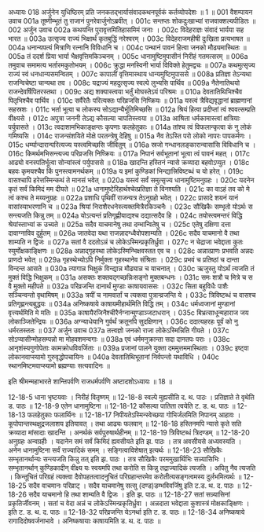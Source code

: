 अध्यायः 018
अर्जुनेन युधिष्ठिरम् प्रति जनकतद्भार्यासंवादकथनपूर्वकं कर्तव्योपदेशः ॥ 1 ॥
001	वैशम्पायन उवाच 
001a	तूष्णीम्भूतं तु राजानं पुनरेवार्जुनोऽब्रवीत् ।
001c	सन्तप्तः शोकदुःखाभ्यां राजवाक्शल्यपीडितः ॥
002	अर्जुन उवाच 
002a	कथयन्ति पुरावृत्तमितिहासमिमं जनाः ।
002c	विदेहराज्ञः संवादं भार्यया सह भारत ॥
003a	उत्सृज्य राज्यं भिक्षार्थं कृतबुद्धिं नरेश्वरम् ।
003c	विदेहराजमहीषी दुःखिता प्रत्यभाषत ॥
004a	धनान्यपत्यं मित्राणि रत्नानि विविधानि च ।
004c	पन्थानं पावनं हित्वा जनको मौढ्यमास्थितः ॥
005a	तं ददर्श प्रिया भार्या भैक्षवृत्तिमकिञ्चनम् ।
005c	धानामुष्टिमुपासीनं निरीहं गतमत्सरम् ॥
006a	तमुवाच समामत्य भर्तारमकुतोभयम् ।
006c	क्रुद्धा मनस्विनी भार्या विविक्ते हेतुमद्वचः ॥
007a	कथमुत्सृज्य राज्यं स्वं धनधान्यसमन्वितम् ।
007c	कापालीं वृत्तिमास्थाय धान्यमुष्टिमुपाससे ॥
008a	प्रतिज्ञा तेऽन्यथा राजन्विचेष्टा चान्यथा तव ।
008c	यद्राज्यं महदुत्सृज्य स्वल्पे लुभ्यसि पार्थिव ॥
009a	नैतेनातिथयो राजन्देवर्षिपितरस्तथा ।
009c	अद्य शक्यास्त्वया भर्तुं मोघस्तेऽयं परिश्रमः ॥
010a	देवतातिथिभिश्चैव पितृभिश्चैव पार्थिव ।
010c	सर्वैरेतैः परित्यक्तः परिव्रजसि निष्क्रियः ॥
011a	यस्त्वं त्रैविद्यवृद्धानां ब्राह्मणानां सहस्रशः ।
011c	भर्ता भूत्वा च लोकस्य सोऽद्यान्यैर्भूतिमिच्छसि ॥
012a	श्रियं हित्वा प्रदीप्तां त्वं श्ववत्सम्प्रति वीक्ष्यसे ।
012c	अपुत्रा जननी तेऽद्य कौसल्या चापतिस्त्वया ॥
013a	आश्रिता धर्मकामास्त्वां क्षत्रियाः पर्युपासते ।
013c	त्वदाशामभिकाङ्क्षन्तः कृपणाः फलहेतुकाः ॥
014a	तांश्च त्वं विफलान्कृत्वा कं नु लोकं गमिष्यसि ।
014c	राजन्संशयिते मोक्षे परतन्त्रेषु देहिषु ॥
015a	नैव तेऽस्ति परो लोको नापरः पापकर्मणः ।
015c	धर्म्यान्दारान्परित्यज्य यस्त्वमिच्छसि जीवितुम् ॥
016a	स्रजो गन्धानलङ्कारान्वासांसि विविधानि च ।
016c	किमर्थमभिसन्त्यज्य परिव्रजसि निष्क्रियः ॥
017a	निपानं सर्वभूतानां भूत्वा त्वं पावनं महत् ।
017c	आढ्यो वनस्पतिर्भूत्वा सोन्यांस्त्वं पर्युपाससे ॥
018a	खादन्ति हस्तिनं न्यासे क्रव्यादा बहवोऽप्युत ।
018c	बहवः कृमयश्चैव किं पुनस्त्वामनर्थकम् ॥
019a	य इमां कुण्डिकां भिन्द्यात्त्रिविष्टब्धं च यो हरेत् ।
019c	वासश्चापि हरेत्तस्मिन्कथं ते मानसं भवेत् ॥
020a	यस्त्वं सर्वं समुत्सृज्य धानामुष्टिमनुग्रहः ।
020c	यदनेन कृतं सर्वं किमिदं मम दीयते ॥
021a	धानामुष्टेरिहार्थश्चेत्प्रतिज्ञा ते विनश्यति ।
021c	का वाऽहं तव को मे त्वं कश्च ते मय्यनुग्रहः ॥
022a	प्रशाधि पृथिवीं राजन्यत्र तेऽनुग्रहो भवेत् ।
022c	प्रासादे शयनं यानं वासांस्याभरणानि च ॥
023a	श्रियां निराशैरधनेस्त्यक्तमित्रैरकिञ्चनैः ।
023c	सौखिकैः सम्भृतो योऽर्थः स सन्त्यजति किन्नु तम् ॥
024a	योऽत्यन्तं प्रतिगृह्णीयाद्यश्च दद्यात्सदैव हि ।
024c	तयोस्त्वमन्तरं विद्धि श्रेयांस्ताभ्यां क उच्यते ॥
025a	सदैव याचमानेषु तथा दम्भान्वितेषु च ।
025c	एतेषु दक्षिणा दत्ता दावाग्नाविव दुर्हुतम् ॥
026a	जातवेदा यथा राजन्नादग्ध्वैवोपशाम्यति ।
026c	सदैव याचमानो वै तथा शाम्यति न द्विजः ॥
027a	सतां वै ददतोऽन्नं च लोकेऽस्मिन्प्रकृतिर्ध्रुवा ।
027c	न चेद्राजा भवेद्दाता कुतः स्युर्मोक्षकाङ्क्षिणः ॥
028a	अन्नाद्गृहस्था लोकेऽस्मिन्भिक्षवस्तत एव च ।
028c	अन्नात्प्राणः प्रभवति अन्नदः प्राणदो भवेत् ॥
029a	गृहस्थेभ्योऽपि निर्मुक्ता गृहस्थानेव संश्रिताः ।
029c	प्रभवं च प्रतिष्ठां च दान्ता विन्दन्त आसते ॥
030a	त्यागान्न भिक्षुकं विन्द्यान्न मौढ्यान्न च याचनात् ।
030c	ऋजुस्तु योऽर्थं त्यजति तं मुक्तं विद्धि भिक्षुकम् ॥
031a	असक्तः शक्तवद्गच्छन्निःसङ्गो मुक्तबन्धनः ।
031c	समः शत्रौ च मित्रे च स वै मुक्तो महीपते ॥
032a	परिव्रजन्ति दानार्थं मुण्डाः काषायवाससः ।
032c	सिता बहुविधैः पाशैः सञ्चिन्वन्तो वृथामिषम् ॥
033a	त्रयीं च नामवार्तां च त्यक्त्वा पुत्रान्व्रजन्ति ये ।
033c	त्रिविष्टब्धं च वासश्च प्रतिगृह्णन्त्यबुद्धयः ॥
034a	अनिष्कषाये काषायमीहार्थमिति विद्धि तम् ।
034c	धर्मध्वजानां मुण्डानां वृत्त्यर्थमिति मे मतिः ॥
035a	काषायैरजिनैश्चीरैर्नग्नान्मुण्डाञ्जटाधरान् ।
035c	बिभ्रत्साधून्महाराज जय लोकाञ्जितेन्द्रियः ॥
036a	अग्न्याधेयानि गुर्वर्थं क्रतूनपि सुदक्षिणान् ।
036c	ददात्यहरहः पूर्वं को नु धर्मरतस्ततः ॥
037	अर्जुन उवाच 
037a	तत्त्वज्ञो जनको राजा लोकेऽस्मिन्निति गीयते ।
037c	सोऽप्यासीन्मोहसम्पन्नो मा मोहवशमन्वगाः ॥
038a	एवं धर्ममनुक्रान्ता सदा दानतपः पराः ।
038c	आनृशंस्यगुणोपेताः कामक्रोधविवर्जिताः ॥
039a	प्रजानां पालने युक्ता दममुत्तममास्थिताः ।
039c	इष्ट्वा लोकानवाप्स्यामो गुरुवृद्धोपचायिनः ॥
040a	देवतातिथिभूतानां निर्वपन्तो यथाविधि ।
040c	स्थानमिष्टमवाप्स्यामो ब्रह्मण्याः सत्यवादिनः ॥ 

इति श्रीमन्महाभारते शान्तिपर्वणि राजधर्मपर्वणि अष्टादशोऽध्यायः ॥ 18 ॥

12-18-5 धाना भृष्टयवाः । निरीहं वितृष्णम् ॥ 12-18-8 स्वल्पे मुह्यसीति द. थ. पाठः । प्रतिज्ञाते ते वृथेति ड. पाठः ॥ 12-18-9 एतेन धानामुष्टिना ॥ 12-18-12 कौसल्या पातिता त्वयेति ट. ड. थ. पाठः ॥ 12-18-13 फलहेतुकाः फलार्थिनः ॥ 12-18-17 निपीयतेऽस्मिन्स्वेच्छया गोभिर्जलमिति निपानम् आहावः । कूपोपान्तस्थक्षुद्रजलाशय इतियावत् । तथा आढ्यः फलवान् ॥ 12-18-18 हस्तिनमपि न्यासे कृते सति क्रव्यादा मांसादाः खादन्ति । अनर्थकं सर्वपुरुषार्थहीनम् ॥ 12-18-19 त्रिविष्टब्धं त्रिदण्डम् ॥ 12-18-20 अनुग्रहः अन्वग्रहीः । यदानेन समं सर्वं किमिदं ह्यवसीयते इति झ. पाठः । तत्र अवसीयसे अध्यवस्यति । अनेन धानामुष्टिना सर्वं राज्यादिकं समम् । सङ्गित्वाविशेषात् इत्यर्थः ॥ 12-18-23 सौखिकैः सम्भृतानर्थान्यः सन्त्यजति किन्नु तत् इति झ. पाठः । तत्र सौखिकैः परममुखार्थिभिः सन्न्यासिभिः । सम्भृतानर्थान् कुण्डिकादीन् वीक्ष्य यः स्वयमपि तथा करोति स किन्नु तद्राज्यादिकं त्यजति । अपितु नैव त्यजति । किन्तूचितं परिग्रहं त्यक्त्वा दैवोपहतत्वादनुचितं परिग्रहान्तरमेव करोतीत्यसङ्गत्वमस्य दुर्लभमित्यर्थः ॥ 12-18-25 सदैव वाचमानः परिव्राट् । सदैव याचमानेषु सत्सु (दण्ड)डम्भविवर्जिषु इति ट.ड. थ. द. पाठः ॥ 12-18-26 सदैव याचमानो हि तथा शाम्यति वै द्विजः । इति झ. पाठः ॥ 12-18-27 सतां सन्न्यासिनां प्रकृतिर्जीवनम् । सतां च वेदा अन्नं च लोकेऽस्मिन्प्रकृतिर्ध्रुवा । अन्नदाता भवेद्दाता कुशास्त्रं मोक्षकाङ्क्षिणः । इति ट. ड. थ. द. पाठः ॥ 12-18-32 परिव्रजन्ति येऽनर्था इति ट. ड. पाठः ॥ 12-18-34 अनिष्कषाये रागादिदोषवर्जनाभावे । अनिष्कषायाः काषायमिति ड. थ. द. पाठः ॥
